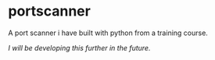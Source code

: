 # portscanner
A port scanner i have built with python from a training course.

*I will be developing this further in the future.*
